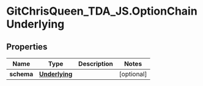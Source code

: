 # GitChrisQueen_TDA_JS.OptionChainUnderlying

## Properties
Name | Type | Description | Notes
------------ | ------------- | ------------- | -------------
**schema** | [**Underlying**](Underlying.md) |  | [optional] 
